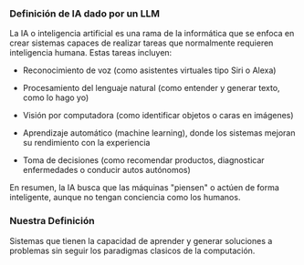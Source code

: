 ### Definición de IA dado por un LLM
La IA o inteligencia artificial es una rama de la informática que se enfoca en crear sistemas capaces de realizar tareas que normalmente requieren inteligencia humana. Estas tareas incluyen:

- Reconocimiento de voz (como asistentes virtuales tipo Siri o Alexa)

- Procesamiento del lenguaje natural (como entender y generar texto, como lo hago yo)

- Visión por computadora (como identificar objetos o caras en imágenes)

- Aprendizaje automático (machine learning), donde los sistemas mejoran su rendimiento con la experiencia

- Toma de decisiones (como recomendar productos, diagnosticar enfermedades o conducir autos autónomos)

En resumen, la IA busca que las máquinas "piensen" o actúen de forma inteligente, aunque no tengan conciencia como los humanos.

### Nuestra Definición
Sistemas que tienen la capacidad de aprender y generar soluciones a problemas sin seguir los paradigmas clasicos de la computación.
